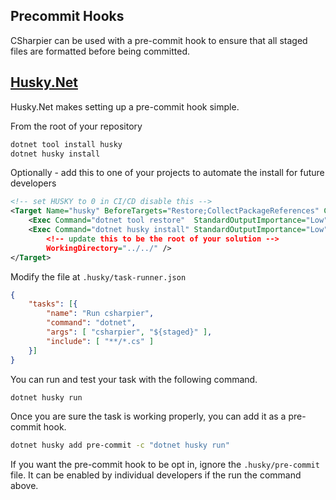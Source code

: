 ## Precommit Hooks

CSharpier can be used with a pre-commit hook to ensure that all staged files are formatted before being committed.

## [Husky.Net](https://github.com/alirezanet/husky.net)
Husky.Net makes setting up a pre-commit hook simple. 

From the root of your repository
```bash
dotnet tool install husky
dotnet husky install
```

Optionally - add this to one of your projects to automate the install for future developers
```xml
<!-- set HUSKY to 0 in CI/CD disable this -->
<Target Name="husky" BeforeTargets="Restore;CollectPackageReferences" Condition="'$(HUSKY)' != 0">
    <Exec Command="dotnet tool restore"  StandardOutputImportance="Low" StandardErrorImportance="High"/>
    <Exec Command="dotnet husky install" StandardOutputImportance="Low" StandardErrorImportance="High"
        <!-- update this to be the root of your solution --> 
        WorkingDirectory="../../" />
</Target>
```

Modify the file at `.husky/task-runner.json`
```json
{
    "tasks": [{
        "name": "Run csharpier",
        "command": "dotnet",
        "args": [ "csharpier", "${staged}" ],
        "include": [ "**/*.cs" ]
    }]
}
```

You can run and test your task with the following command.
```bash
dotnet husky run
```

Once you are sure the task is working properly, you can add it as a pre-commit hook.
```bash
dotnet husky add pre-commit -c "dotnet husky run"
```

If you want the pre-commit hook to be opt in, ignore the `.husky/pre-commit` file. It can be enabled by individual developers if the run the command above.
